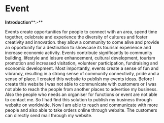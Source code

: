 # Event
**Introduction****:-**


Events create opportunities for people to connect with an area, spend time together,
celebrate and experience the diversity of cultures and foster creativity and innovation. they allow
a community to come alive and provide an opportunity for a destination to showcase its tourism
experience and increase economic activity.
Events contribute significantly to community building, lifestyle and leisure enhancement,
cultural development, tourism promotion and increased visitation, volunteer participation,
fundraising and economic development. Most importantly, events create a sense of fun and
vibrancy, resulting in a strong sense of community connectivity, pride and a sense of place.
I created this website to publish my events ideas. Before I create this website I was not able
to communicate with customers or I was not able to reach the people from another places to
advertise my business. Also the people who needs an organiser for functions or event are not able
to contact me.
So I had find this solution to publish my business through website on worldwide. Now I am
able to reach and communicate with more people and also able to take orders online through
website. The customers can directly send mail through my website.
